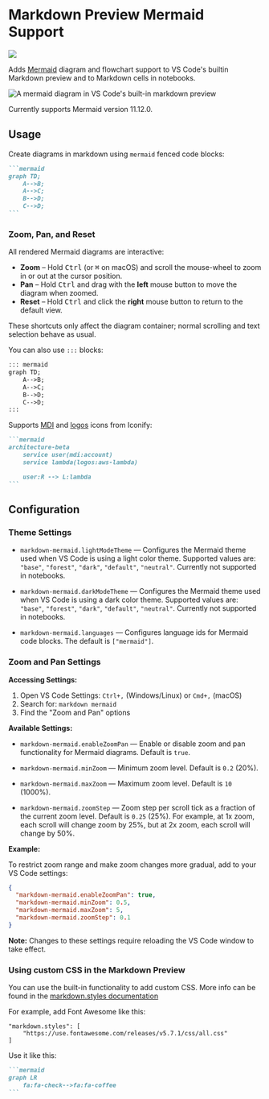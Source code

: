# Markdown Preview Mermaid Support

[![](https://vsmarketplacebadges.dev/version/bierner.markdown-mermaid.png)](https://marketplace.visualstudio.com/items?itemName=bierner.markdown-mermaid)

Adds [Mermaid](https://mermaid-js.github.io/mermaid/#/) diagram and flowchart support to VS Code's builtin Markdown preview and to Markdown cells in notebooks.

![A mermaid diagram in VS Code's built-in markdown preview](https://github.com/mjbvz/vscode-markdown-mermaid/raw/master/docs/example.png)

Currently supports Mermaid version 11.12.0.

## Usage

Create diagrams in markdown using `mermaid` fenced code blocks:

~~~markdown
```mermaid
graph TD;
    A-->B;
    A-->C;
    B-->D;
    C-->D;
```
~~~

### Zoom, Pan, and Reset

All rendered Mermaid diagrams are interactive:

* **Zoom** – Hold <kbd>Ctrl</kbd> (or <kbd>⌘</kbd> on macOS) and scroll the mouse-wheel to zoom in or out at the cursor position.
* **Pan** – Hold <kbd>Ctrl</kbd> and drag with the **left** mouse button to move the diagram when zoomed.
* **Reset** – Hold <kbd>Ctrl</kbd> and click the **right** mouse button to return to the default view.

These shortcuts only affect the diagram container; normal scrolling and text selection behave as usual.

You can also use `:::` blocks:

```markdown
::: mermaid
graph TD;
    A-->B;
    A-->C;
    B-->D;
    C-->D;
:::
```

Supports [MDI](https://icon-sets.iconify.design/mdi/) and [logos](https://icon-sets.iconify.design/logos/) icons from Iconify:

~~~markdown
```mermaid
architecture-beta
    service user(mdi:account)
    service lambda(logos:aws-lambda)

    user:R --> L:lambda
```
~~~


## Configuration

### Theme Settings

- `markdown-mermaid.lightModeTheme` — Configures the Mermaid theme used when VS Code is using a light color theme. Supported values are: `"base"`, `"forest"`, `"dark"`, `"default"`, `"neutral"`. Currently not supported in notebooks.

- `markdown-mermaid.darkModeTheme` — Configures the Mermaid theme used when VS Code is using a dark color theme. Supported values are: `"base"`, `"forest"`, `"dark"`, `"default"`, `"neutral"`. Currently not supported in notebooks.

- `markdown-mermaid.languages` — Configures language ids for Mermaid code blocks. The default is `["mermaid"]`.

### Zoom and Pan Settings

**Accessing Settings:**
1. Open VS Code Settings: `Ctrl+,` (Windows/Linux) or `Cmd+,` (macOS)
2. Search for: `markdown mermaid`
3. Find the "Zoom and Pan" options

**Available Settings:**

- `markdown-mermaid.enableZoomPan` — Enable or disable zoom and pan functionality for Mermaid diagrams. Default is `true`.

- `markdown-mermaid.minZoom` — Minimum zoom level. Default is `0.2` (20%).

- `markdown-mermaid.maxZoom` — Maximum zoom level. Default is `10` (1000%).

- `markdown-mermaid.zoomStep` — Zoom step per scroll tick as a fraction of the current zoom level. Default is `0.25` (25%). For example, at 1x zoom, each scroll will change zoom by 25%, but at 2x zoom, each scroll will change by 50%.

**Example:**

To restrict zoom range and make zoom changes more gradual, add to your VS Code settings:

```json
{
  "markdown-mermaid.enableZoomPan": true,
  "markdown-mermaid.minZoom": 0.5,
  "markdown-mermaid.maxZoom": 5,
  "markdown-mermaid.zoomStep": 0.1
}
```

**Note:** Changes to these settings require reloading the VS Code window to take effect.

### Using custom CSS in the Markdown Preview

You can use the built-in functionality to add custom CSS. More info can be found in the [markdown.styles documentation](https://code.visualstudio.com/Docs/languages/markdown#_using-your-own-css)

For example, add Font Awesome like this:

```
"markdown.styles": [
    "https://use.fontawesome.com/releases/v5.7.1/css/all.css"
]
```

Use it like this:

~~~markdown
```mermaid
graph LR
    fa:fa-check-->fa:fa-coffee
```
~~~
